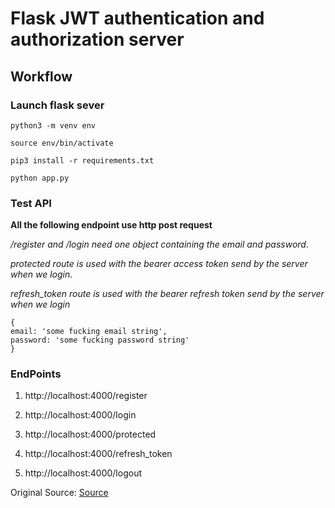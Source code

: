 # Flask JWT authentication and authorization server

## Workflow

### Launch flask sever

```
python3 -m venv env

source env/bin/activate

pip3 install -r requirements.txt

python app.py
```

### Test API

**All the following endpoint use http post request**

_/register and /login need one object containing the email and password_.

_protected route is used with the bearer access token send by the server when we login_.

_refresh_token route is used with the bearer refresh token send by the server when we login_

```
{
email: 'some fucking email string',
password: 'some fucking password string'
}
```

### EndPoints

1. http://localhost:4000/register

2. http://localhost:4000/login

3. http://localhost:4000/protected

4. http://localhost:4000/refresh_token

5. http://localhost:4000/logout

Original Source: [Source](https://flask-jwt-extended.readthedocs.io/en/stable/)
